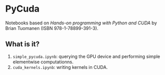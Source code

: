 # PyCuda

Notebooks based on *Hands-on programming with Python and CUDA* by
Brian Tuomanen (ISBN 978-1-78899-391-3).


## What is it?

1. `simple_pycuda.ipynb`: querying the GPU device and performing
   simple elementwise computationns.
1. `cuda_kernels.ipynb`: writing kernels in CUDA.
